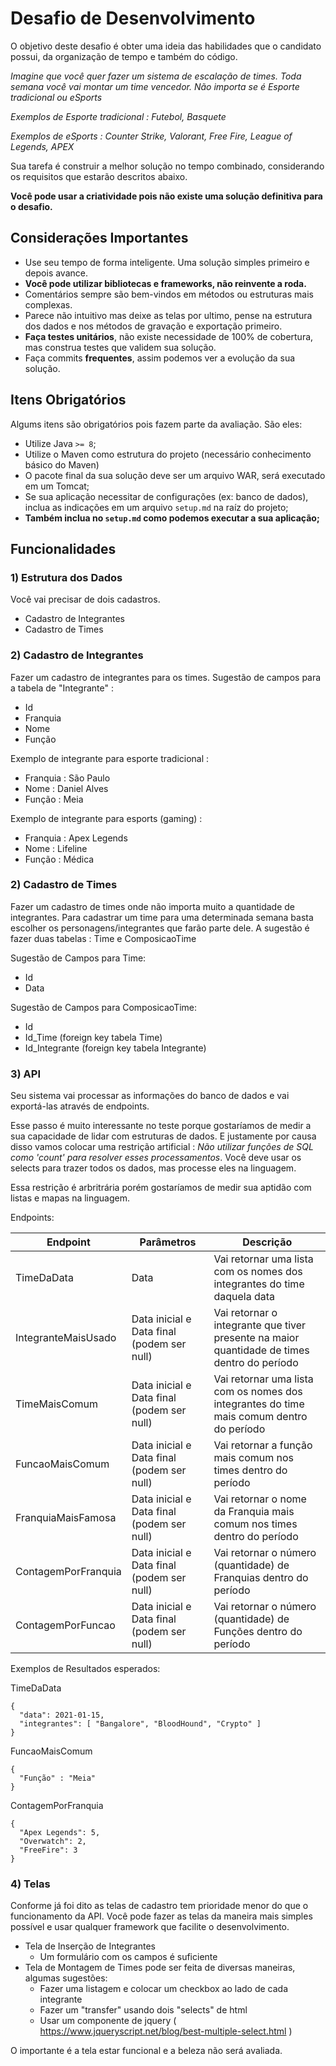 # Desafio de Desenvolvimento

O objetivo deste desafio é obter uma ideia das habilidades que o candidato possui, da organização de tempo e também do código.

_Imagine que você quer fazer um sistema de escalação de times. Toda semana você vai montar um time vencedor._
_Não importa se é Esporte tradicional ou eSports_

_Exemplos de Esporte tradicional : Futebol, Basquete_

_Exemplos de eSports : Counter Strike, Valorant, Free Fire, League of Legends, APEX_

Sua tarefa é construir a melhor solução no tempo combinado, considerando os requisitos que estarão descritos abaixo.

**Você pode usar a criatividade pois não existe uma solução definitiva para o desafio.**


## Considerações Importantes

- Use seu tempo de forma inteligente. Uma solução simples primeiro e depois avance.
- **Você pode utilizar bibliotecas e frameworks, não reinvente a roda.**
- Comentários sempre são bem-vindos em métodos ou estruturas mais complexas.
- Parece não intuitivo mas deixe as telas por ultimo, pense na estrutura dos dados e nos métodos de gravação e exportação primeiro.
- **Faça testes unitários**, não existe necessidade de 100% de cobertura, mas construa testes que validem sua solução.
- Faça commits **frequentes**, assim podemos ver a evolução da sua solução.


## Itens Obrigatórios

Algums itens são obrigatórios pois fazem parte da avaliação. São eles:

- Utilize Java `>= 8`;
- Utilize o Maven como estrutura do projeto (necessário conhecimento básico do Maven)
- O pacote final da sua solução deve ser um arquivo WAR, será executado em um Tomcat;
- Se sua aplicação necessitar de configurações (ex: banco de dados), inclua as indicações em um arquivo `setup.md` na raíz do projeto;
- **Também inclua no `setup.md` como podemos executar a sua aplicação;**

## Funcionalidades

### 1) Estrutura dos Dados

Você vai precisar de dois cadastros. 
- Cadastro de Integrantes
- Cadastro de Times

### 2) Cadastro de Integrantes

Fazer um cadastro de integrantes para os times. 
Sugestão de campos para a tabela de "Integrante" :

- Id
- Franquia
- Nome
- Função

Exemplo de integrante para esporte tradicional :

* Franquia : São Paulo
* Nome : Daniel Alves
* Função : Meia

Exemplo de integrante para esports (gaming) :

* Franquia : Apex Legends
* Nome : Lifeline
* Função : Médica

### 2) Cadastro de Times

Fazer um cadastro de times onde não importa muito a quantidade de integrantes. Para cadastrar um time para uma determinada semana basta escolher os personagens/integrantes que farão parte dele.
A sugestão é fazer duas tabelas : Time e ComposicaoTime

Sugestão de Campos para Time:

- Id
- Data

Sugestão de Campos para ComposicaoTime:

- Id
- Id_Time  (foreign key tabela Time)
- Id_Integrante  (foreign key tabela Integrante)

### 3) API

Seu sistema vai processar as informações do banco de dados e vai exportá-las através de endpoints. 

Esse passo é muito interessante no teste porque gostaríamos de medir a sua capacidade de lidar com estruturas de dados. E justamente por causa disso vamos colocar uma restrição artificial : *Não utilizar funções de SQL como 'count' para resolver esses processamentos*.
Você deve usar os selects para trazer todos os dados, mas processe eles na linguagem.

Essa restrição é arbritrária porém gostaríamos de medir sua aptidão com listas e mapas na linguagem.

Endpoints:

| Endpoint  | Parâmetros | Descrição | 
|--|--|--|
| TimeDaData | Data | Vai retornar uma lista com os nomes dos integrantes do time daquela data |
| IntegranteMaisUsado | Data inicial e Data final (podem ser null) | Vai retornar o integrante que tiver presente na maior quantidade de times dentro do período | 
| TimeMaisComum | Data inicial e Data final (podem ser null) | Vai retornar uma lista com os nomes dos integrantes do time mais comum dentro do período |
| FuncaoMaisComum | Data inicial e Data final (podem ser null) | Vai retornar a função mais comum nos times dentro do período |
| FranquiaMaisFamosa | Data inicial e Data final (podem ser null) | Vai retornar o nome da Franquia mais comum nos times dentro do período |
| ContagemPorFranquia | Data inicial e Data final (podem ser null) | Vai retornar o número (quantidade) de Franquias dentro do período |
| ContagemPorFuncao | Data inicial e Data final (podem ser null) | Vai retornar o número (quantidade) de Funções dentro do período |

Exemplos de Resultados esperados:

TimeDaData
``` 
{
  "data": 2021-01-15,
  "integrantes": [ "Bangalore", "BloodHound", "Crypto" ]
}
```

FuncaoMaisComum
``` 
{
  "Função" : "Meia"
}
```

ContagemPorFranquia
``` 
{
  "Apex Legends": 5,
  "Overwatch": 2,
  "FreeFire": 3
}
```

### 4) Telas

Conforme já foi dito as telas de cadastro tem prioridade menor do que o funcionamento da API. 
Você pode fazer as telas da maneira mais simples possível e usar qualquer framework que facilite o desenvolvimento.

- Tela de Inserção de Integrantes
    - Um formulário com os campos é suficiente
- Tela de Montagem de Times pode ser feita de diversas maneiras, algumas sugestões:
    - Fazer uma listagem e colocar um checkbox ao lado de cada integrante
    - Fazer um "transfer" usando dois "selects" de html
    - Usar um componente de jquery ( https://www.jqueryscript.net/blog/best-multiple-select.html )

O importante é a tela estar funcional e a beleza não será avaliada.
